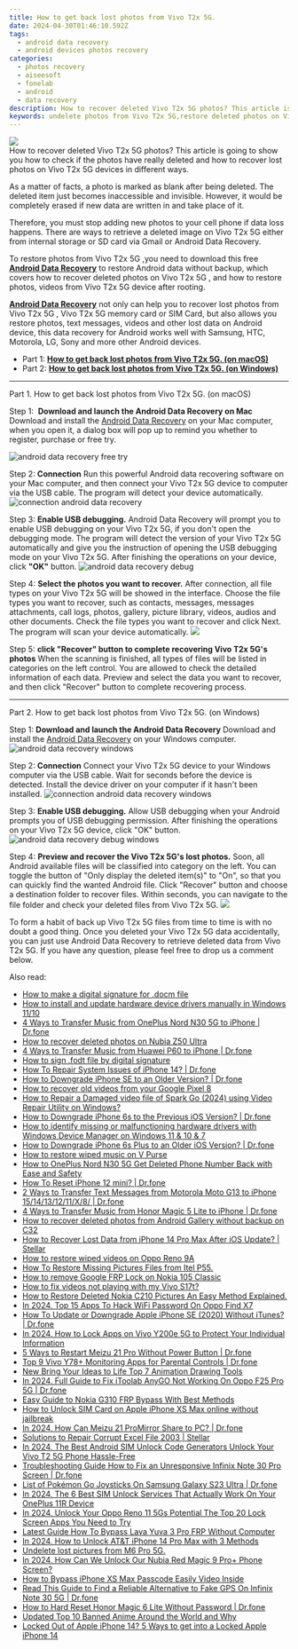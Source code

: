 ```yaml
---
title: How to get back lost photos from Vivo T2x 5G.
date: 2024-04-30T01:46:10.592Z
tags: 
  - android data recovery
  - android devices photos recovery
categories: 
  - photos recovery
  - aiseesoft
  - fonelab
  - android
  - data recovery
description: How to recover deleted Vivo T2x 5G photos? This article is going to show you how to check if the photos have really deleted and how to recover lost photos on Vivo T2x 5G devices in different ways.
keywords: undelete photos from Vivo T2x 5G,restore deleted photos on Vivo T2x 5G,unerase photos,recover lost photos from Vivo T2x 5G,retrieve wiped photos Vivo T2x 5G,regain missing photos,how to recover photos in Vivo T2x 5G,lost all photos in Vivo T2x 5G again,Vivo T2x 5G delete photos recover,Vivo T2x 5G issues with photos deleted,Vivo T2x 5G photos disappeared,Vivo T2x 5G all photos delete
---
```


<img src="https://img0mobiles.techidaily.com/images/best-assets/devices/vivo/vivo-t2x-5g/5.jpg" class="atpl-imgstyle"  />

<div class="atpl-content atpl-for-fonelab-android recover-photos">

<div class="atpl-post-description-part-1">
How to recover deleted Vivo T2x 5G photos? This article is going to show you how to check if the photos have really deleted and how to recover lost photos on Vivo T2x 5G devices in different ways.
</div>



<div class="atpl-post-description-part-2">
<div class="tpl-content-sub-paragraph-normal">
  <p>
    As a matter of facts, a photo is marked as blank after being deleted. The deleted item just becomes inaccessible and invisible. However, it would be completely erased if new data are written in and take place of it.
  </p>
</div>
<div class="tpl-content-sub-paragraph-normal">
  <p>
    Therefore, you must stop adding new photos to your cell phone if data loss happens. There are ways to retrieve a deleted image on Vivo T2x 5G either from internal storage or SD card via Gmail or Android Data Recovery.
  </p>
</div>
</div>

<div class="atpl-post-description-part-3">
<div class="tpl-content-sub-paragraph-content">
  <p>
    To restore photos from Vivo T2x 5G ,you need to download this free <a href="https://tools.techidaily.com/aiseesoft-android-data-recovery/" ><strong>Android Data Recovery</strong></a> to restore Android data without backup, which covers how to recover deleted photos on Vivo T2x 5G , and how to restore photos, videos from Vivo T2x 5G device after rooting.
  </p>
</div>

<div class="tpl-content-sub-paragraph-content">
  <p>
    <a href="https://tools.techidaily.com/aiseesoft-android-data-recovery/" ><strong>Android Data Recovery</strong></a> not only can help you to recover lost photos from Vivo T2x 5G , Vivo T2x 5G memory card or SIM Card, but also allows you restore photos, text messages, videos and other lost data on Android device, this data recovery for Android works well with Samsung, HTC, Motorola, LG, Sony and more other Android devices.
  </p>
</div>
</div>

<ul>
  <li>Part 1: <strong><a href="#p1"> How to get back lost photos from Vivo T2x 5G.  (on macOS)</a></strong></li>
  <li>Part 2: <strong><a href="#p2"> How to get back lost photos from Vivo T2x 5G.  (on Windows)</a></strong></li>
</ul>




<!-- Part 1 -->
<a id="p1" name="p1" ></a><hr>

<div>
  <span class="atpl-step-part-style">Part 1. How to get back lost photos from Vivo T2x 5G. (on macOS)</span>
</div>  

<span class="atpl-stepstyle-a"><span>Step 1: </span></span> <strong>Download and launch the Android Data Recovery on Mac</strong>
Download and install the <a href="https://tools.techidaily.com/aiseesoft-android-data-recovery/" >Android Data Recovery</a> on your Mac computer, when you open it, a dialog box will pop up to remind you whether to register, purchase or free try.

<img src="https://tools.techidaily.com/images/apps/aiseesoft/android-data-recovery/mac-free-try.png" class="atpl-imgstyle" alt="android data recovery free try" />

<span class="atpl-stepstyle-a"><span>Step 2: </span></span> <strong>Connection</strong>
Run this powerful Android data recovering software on your Mac computer, and then connect your Vivo T2x 5G device to computer via the USB cable. The program will detect your device automatically.
<img src="https://tools.techidaily.com/images/apps/aiseesoft/android-data-recovery/mac-connection-interface.jpg" class="atpl-imgstyle" alt="connection android data recovery" />

<span class="atpl-stepstyle-a"><span>Step 3: </span></span> <strong>Enable USB debugging.</strong>
Android Data Recovery will prompt you to enable USB debugging on your Vivo T2x 5G, if you don't open the debugging mode. The program will detect the version of your Vivo T2x 5G automatically and give you the instruction of opening the USB debugging mode on your Vivo T2x 5G. After finishing the operations on your device, click <strong>"OK"</strong> button.
<img src="https://tools.techidaily.com/images/apps/aiseesoft/android-data-recovery/mac-android-usb-debug.jpg"  class="atpl-imgstyle" alt="android data recovery debug" />

<span class="atpl-stepstyle-a"><span>Step 4: </span></span> <strong>Select the photos you want to recover.</strong>
After connection, all file types on your Vivo T2x 5G will be showed in the interface. Choose the file types you want to recover, such as contacts, messages, messages attachments, call logs, photos, gallery, picture library, videos, audios and other documents. Check the file types you want to recover and click Next. The program will scan your device automatically.
<img src="https://tools.techidaily.com/images/apps/aiseesoft/android-data-recovery/mac-choose-type-photos.jpg" class="atpl-imgstyle"  />

<span class="atpl-stepstyle-a"><span>Step 5: </span></span> <strong>click "Recover" button to  complete recovering Vivo T2x 5G's photos</strong>
When the scanning is finished, all types of files will be listed in categories on the left control. You are allowed to check the detailed information of each data. Preview and select the data you want to recover, and then click "Recover" button to complete recovering process.


<a id="p2" name="p2"></a><hr>

<!-- Part 2 -->
<div>
  <span class="atpl-step-part-style">Part 2. How to get back lost photos from Vivo T2x 5G. (on Windows)</span>
</div>

<span class="atpl-stepstyle-a"><span>Step 1: </span></span> <strong>Download and launch the Android Data Recovery</strong>
Download and install the <a href="https://tools.techidaily.com/aiseesoft-android-data-recovery/" >Android Data Recovery</a> on your Windows computer.
<img src="https://tools.techidaily.com/images/apps/aiseesoft/android-data-recovery/win-start-interface.png"  class="atpl-imgstyle" alt="android data recovery windows" />

<span class="atpl-stepstyle-a"><span>Step 2: </span></span> <strong>Connection</strong>
Connect your Vivo T2x 5G device to your Windows computer via the USB cable. Wait for seconds before the device is detected. Install the device driver on your computer if it hasn't been installed.
<img src="https://tools.techidaily.com/images/apps/aiseesoft/android-data-recovery/win-connection-interface.png" class="atpl-imgstyle" alt="connection android data recovery windows" />

<span class="atpl-stepstyle-a"><span>Step 3: </span></span> <strong>Enable USB debugging.</strong>
Allow USB debugging when your Android prompts you of USB debugging permission. After finishing the operations on your Vivo T2x 5G device, click "OK" button.
<img src="https://tools.techidaily.com/images/apps/aiseesoft/android-data-recovery/win-android-usb-debug.png" class="atpl-imgstyle" alt="android data recovery debug windows" />

<span class="atpl-stepstyle-a"><span>Step 4: </span></span> <strong>Preview and recover the Vivo T2x 5G's lost photos.</strong>
Soon, all Android available files will be classified into category on the left. You can toggle the button of "Only display the deleted item(s)" to "On", so that you can quickly find the wanted Android file. Click "Recover" button and choose a destination folder to recover files. Within seconds, you can navigate to the file folder and check your deleted files from Vivo T2x 5G.
<img src="https://tools.techidaily.com/images/apps/aiseesoft/android-data-recovery/win-recover-photos.png" class="atpl-imgstyle"  />

<div class="atpl-post-description-part-4">
<div class="tpl-content-sub-paragraph-normal">
  <p>
    To form a habit of back up Vivo T2x 5G files from time to time is with no doubt a good thing. Once you deleted your Vivo T2x 5G data accidentally, you can just use Android Data Recovery to retrieve deleted data from Vivo T2x 5G. If you have any question, please feel free to drop us a comment below.
  </p>
</div>
</div>

<ins class="adsbygoogle"
     style="display:block"
     data-ad-client="ca-pub-7571918770474297"
     data-ad-slot="8358498916"
     data-ad-format="auto"
     data-full-width-responsive="true"></ins>



</div>
<ins class="adsbygoogle"
    style="display:block"
    data-ad-format="autorelaxed"
    data-ad-client="ca-pub-7571918770474297"
    data-ad-slot="1223367746"></ins>

<span class="atpl-alsoreadstyle">Also read:</span>
<div><ul>
<li><a href="https://blog-min.techidaily.com/how-to-make-a-digital-signature-for-docm-file-by-ldigisigner-sign-a-word-sign-a-word/"><u>How to make a digital signature for .docm file</u></a></li>
<li><a href="https://blog-min.techidaily.com/how-to-install-and-update-hardware-device-drivers-manually-in-windows-1110-by-drivereasy-guide/"><u>How to install and update hardware device drivers manually in Windows 11/10</u></a></li>
<li><a href="https://blog-min.techidaily.com/4-ways-to-transfer-music-from-oneplus-nord-n30-5g-to-iphone-drfone-by-drfone-transfer-from-android-transfer-from-android/"><u>4 Ways to Transfer Music from OnePlus Nord N30 5G to iPhone | Dr.fone</u></a></li>
<li><a href="https://blog-min.techidaily.com/how-to-recover-deleted-photos-on-nubia-z50-ultra-by-stellar-photo-recovery-android-mobile-photo-recover/"><u>How to recover deleted photos on Nubia Z50 Ultra</u></a></li>
<li><a href="https://blog-min.techidaily.com/4-ways-to-transfer-music-from-huawei-p60-to-iphone-drfone-by-drfone-transfer-from-android-transfer-from-android/"><u>4 Ways to Transfer Music from Huawei P60 to iPhone | Dr.fone</u></a></li>
<li><a href="https://blog-min.techidaily.com/how-to-sign-fodt-file-by-digital-signature-by-ldigisigner-sign-a-word-sign-a-word/"><u>How to sign .fodt file by digital signature</u></a></li>
<li><a href="https://blog-min.techidaily.com/how-to-repair-system-issues-of-iphone-14-drfone-by-drfone-ios-system-repair-ios-system-repair/"><u>How To Repair System Issues of iPhone 14? | Dr.fone</u></a></li>
<li><a href="https://blog-min.techidaily.com/how-to-downgrade-iphone-se-to-an-older-version-drfone-by-drfone-ios-system-repair-ios-system-repair/"><u>How to Downgrade iPhone SE to an Older Version? | Dr.fone</u></a></li>
<li><a href="https://blog-min.techidaily.com/how-to-recover-old-videos-from-your-google-pixel-8-by-fonelab-android-recover-video/"><u>How to recover old videos from your Google Pixel 8</u></a></li>
<li><a href="https://blog-min.techidaily.com/how-to-repair-a-damaged-video-file-of-spark-go-2024-using-video-repair-utility-on-windows-by-stellar-video-repair-mobile-video-repair/"><u>How to Repair a Damaged video file of Spark Go (2024) using Video Repair Utility on Windows?</u></a></li>
<li><a href="https://blog-min.techidaily.com/how-to-downgrade-iphone-6s-to-the-previous-ios-version-drfone-by-drfone-ios-system-repair-ios-system-repair/"><u>How to Downgrade iPhone 6s to the Previous iOS Version? | Dr.fone</u></a></li>
<li><a href="https://blog-min.techidaily.com/how-to-identify-missing-or-malfunctioning-hardware-drivers-with-windows-device-manager-on-windows-11-and-10-and-7-by-drivereasy-guide/"><u>How to identify missing or malfunctioning hardware drivers with Windows Device Manager on Windows 11 & 10 & 7</u></a></li>
<li><a href="https://blog-min.techidaily.com/how-to-downgrade-iphone-6s-plus-to-an-older-ios-version-drfone-by-drfone-ios-system-repair-ios-system-repair/"><u>How to Downgrade iPhone 6s Plus to an Older iOS Version? | Dr.fone</u></a></li>
<li><a href="https://blog-min.techidaily.com/how-to-restore-wiped-music-on-v-purse-by-fonelab-android-recover-music/"><u>How to restore wiped music on V Purse</u></a></li>
<li><a href="https://blog-min.techidaily.com/how-to-oneplus-nord-n30-5g-get-deleted-phone-number-back-with-ease-and-safety-by-fonelab-android-recover-contacts/"><u>How to OnePlus Nord N30 5G Get Deleted Phone Number Back with Ease and Safety</u></a></li>
<li><a href="https://blog-min.techidaily.com/how-to-reset-iphone-12-mini-drfone-by-drfone-ios-system-repair-ios-system-repair/"><u>How To Reset iPhone 12 mini? | Dr.fone</u></a></li>
<li><a href="https://blog-min.techidaily.com/2-ways-to-transfer-text-messages-from-motorola-moto-g13-to-iphone-1514131211x8-drfone-by-drfone-transfer-from-android-transfer-from-android/"><u>2 Ways to Transfer Text Messages from Motorola Moto G13 to iPhone 15/14/13/12/11/X/8/ | Dr.fone</u></a></li>
<li><a href="https://blog-min.techidaily.com/4-ways-to-transfer-music-from-honor-magic-5-lite-to-iphone-drfone-by-drfone-transfer-from-android-transfer-from-android/"><u>4 Ways to Transfer Music from Honor Magic 5 Lite to iPhone | Dr.fone</u></a></li>
<li><a href="https://blog-min.techidaily.com/how-to-recover-deleted-photos-from-android-gallery-without-backup-on-c32-by-stellar-photo-recovery-android-mobile-photo-recover/"><u>How to recover deleted photos from Android Gallery without backup on C32</u></a></li>
<li><a href="https://blog-min.techidaily.com/how-to-recover-lost-data-from-iphone-14-pro-max-after-ios-update-stellar-by-stellar-data-recovery-ios-iphone-data-recovery/"><u>How to Recover Lost Data from iPhone 14 Pro Max After iOS Update? | Stellar</u></a></li>
<li><a href="https://blog-min.techidaily.com/how-to-restore-wiped-videos-on-oppo-reno-9a-by-fonelab-android-recover-video/"><u>How to restore wiped videos on Oppo Reno 9A</u></a></li>
<li><a href="https://blog-min.techidaily.com/how-to-restore-missing-pictures-files-from-itel-p55-by-fonelab-android-recover-pictures/"><u>How To  Restore Missing Pictures Files from Itel P55.</u></a></li>
<li><a href="https://blog-min.techidaily.com/how-to-remove-google-frp-lock-on-nokia-105-classic-by-drfone-android-unlock-remove-google-frp/"><u>How to remove Google FRP Lock on Nokia 105 Classic</u></a></li>
<li><a href="https://blog-min.techidaily.com/how-to-fix-videos-not-playing-with-my-vivo-s17t-by-stellar-video-repair-mobile-video-repair/"><u>How to fix videos not playing with my Vivo S17t?</u></a></li>
<li><a href="https://blog-min.techidaily.com/how-to-restore-deleted-nokia-c210-pictures-an-easy-method-explained-by-fonelab-android-recover-pictures/"><u>How to Restore Deleted Nokia C210 Pictures  An Easy Method Explained.</u></a></li>
<li><a href="https://android-unlock.techidaily.com/in-2024-top-15-apps-to-hack-wifi-password-on-oppo-find-x7-by-drfone-android/"><u>In 2024, Top 15 Apps To Hack WiFi Password On Oppo Find X7</u></a></li>
<li><a href="https://techidaily.com/how-to-update-or-downgrade-apple-iphone-se-2020-without-itunes-drfone-by-drfone-ios-system-repair-ios-system-repair/"><u>How To Update or Downgrade Apple iPhone SE (2020) Without iTunes? | Dr.fone</u></a></li>
<li><a href="https://unlock-android.techidaily.com/in-2024-how-to-lock-apps-on-vivo-y200e-5g-to-protect-your-individual-information-by-drfone-android/"><u>In 2024, How to Lock Apps on Vivo Y200e 5G to Protect Your Individual Information</u></a></li>
<li><a href="https://phone-solutions.techidaily.com/5-ways-to-restart-meizu-21-pro-without-power-button-drfone-by-drfone-reset-android-reset-android/"><u>5 Ways to Restart Meizu 21 Pro Without Power Button | Dr.fone</u></a></li>
<li><a href="https://android-location-track.techidaily.com/top-9-vivo-y78plus-monitoring-apps-for-parental-controls-drfone-by-drfone-virtual-android/"><u>Top 9 Vivo Y78+ Monitoring Apps for Parental Controls | Dr.fone</u></a></li>
<li><a href="https://ai-vdieo-software.techidaily.com/new-bring-your-ideas-to-life-top-7-animation-drawing-tools/"><u>New Bring Your Ideas to Life Top 7 Animation Drawing Tools</u></a></li>
<li><a href="https://review-topics.techidaily.com/in-2024-full-guide-to-fix-itoolab-anygo-not-working-on-oppo-f25-pro-5g-drfone-by-drfone-virtual-android/"><u>In 2024, Full Guide to Fix iToolab AnyGO Not Working On Oppo F25 Pro 5G | Dr.fone</u></a></li>
<li><a href="https://android-frp.techidaily.com/easy-guide-to-nokia-g310-frp-bypass-with-best-methods-by-drfone-android/"><u>Easy Guide to Nokia G310 FRP Bypass With Best Methods</u></a></li>
<li><a href="https://sim-unlock.techidaily.com/how-to-unlock-sim-card-on-apple-iphone-xs-max-online-without-jailbreak-by-drfone-ios/"><u>How to Unlock SIM Card on Apple iPhone XS Max online without jailbreak</u></a></li>
<li><a href="https://screen-mirror.techidaily.com/in-2024-how-can-meizu-21-promirror-share-to-pc-drfone-by-drfone-android/"><u>In 2024, How Can Meizu 21 ProMirror Share to PC? | Dr.fone</u></a></li>
<li><a href="https://techidaily.com/solutions-to-repair-corrupt-excel-file-2003-stellar-by-stellar-guide/"><u>Solutions to Repair Corrupt Excel File 2003 | Stellar</u></a></li>
<li><a href="https://sim-unlock.techidaily.com/in-2024-the-best-android-sim-unlock-code-generators-unlock-your-vivo-t2-5g-phone-hassle-free-by-drfone-android/"><u>In 2024, The Best Android SIM Unlock Code Generators Unlock Your Vivo T2 5G Phone Hassle-Free</u></a></li>
<li><a href="https://howto.techidaily.com/troubleshooting-guide-how-to-fix-an-unresponsive-infinix-note-30-pro-screen-drfone-by-drfone-fix-android-problems-fix-android-problems/"><u>Troubleshooting Guide How to Fix an Unresponsive Infinix Note 30 Pro Screen | Dr.fone</u></a></li>
<li><a href="https://change-location.techidaily.com/list-of-pokemon-go-joysticks-on-samsung-galaxy-s23-ultra-drfone-by-drfone-virtual-android/"><u>List of Pokémon Go Joysticks On Samsung Galaxy S23 Ultra | Dr.fone</u></a></li>
<li><a href="https://sim-unlock.techidaily.com/in-2024-the-6-best-sim-unlock-services-that-actually-work-on-your-oneplus-11r-device-by-drfone-android/"><u>In 2024, The 6 Best SIM Unlock Services That Actually Work On Your OnePlus 11R Device</u></a></li>
<li><a href="https://android-unlock.techidaily.com/in-2024-unlock-your-oppo-reno-11-5gs-potential-the-top-20-lock-screen-apps-you-need-to-try-by-drfone-android/"><u>In 2024, Unlock Your Oppo Reno 11 5Gs Potential The Top 20 Lock Screen Apps You Need to Try</u></a></li>
<li><a href="https://android-frp.techidaily.com/latest-guide-how-to-bypass-lava-yuva-3-pro-frp-without-computer-by-drfone-android/"><u>Latest Guide How To Bypass Lava Yuva 3 Pro FRP Without Computer</u></a></li>
<li><a href="https://sim-unlock.techidaily.com/in-2024-how-to-unlock-atandt-iphone-14-pro-max-with-3-methods-by-drfone-ios/"><u>In 2024, How to Unlock AT&T iPhone 14 Pro Max with 3 Methods</u></a></li>
<li><a href="https://techidaily.com/undelete-lost-pictures-from-m6-pro-5g-by-fonelab-android-recover-pictures/"><u>Undelete lost pictures from M6 Pro 5G.</u></a></li>
<li><a href="https://easy-unlock-android.techidaily.com/in-2024-how-can-we-unlock-our-nubia-red-magic-9-proplus-phone-screen-by-drfone-android/"><u>In 2024, How Can We Unlock Our Nubia Red Magic 9 Pro+ Phone Screen?</u></a></li>
<li><a href="https://ios-unlock.techidaily.com/how-to-bypass-iphone-xs-max-passcode-easily-video-inside-by-drfone-ios/"><u>How to Bypass iPhone XS Max Passcode Easily Video Inside</u></a></li>
<li><a href="https://fake-location.techidaily.com/read-this-guide-to-find-a-reliable-alternative-to-fake-gps-on-infinix-note-30-5g-drfone-by-drfone-virtual-android/"><u>Read This Guide to Find a Reliable Alternative to Fake GPS On Infinix Note 30 5G | Dr.fone</u></a></li>
<li><a href="https://techidaily.com/how-to-hard-reset-honor-magic-6-lite-without-password-drfone-by-drfone-reset-android-reset-android/"><u>How to Hard Reset Honor Magic 6 Lite Without Password | Dr.fone</u></a></li>
<li><a href="https://animation-videos.techidaily.com/updated-top-10-banned-anime-around-the-world-and-why/"><u>Updated Top 10 Banned Anime Around the World and Why</u></a></li>
<li><a href="https://ios-unlock.techidaily.com/locked-out-of-apple-iphone-14-5-ways-to-get-into-a-locked-apple-iphone-14-by-drfone-ios/"><u>Locked Out of Apple iPhone 14? 5 Ways to get into a Locked Apple iPhone 14</u></a></li>
</ul></div>


